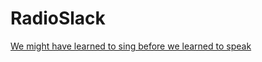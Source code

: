 # RadioSlack

[We might have learned to sing before we learned to speak](http://www.npr.org/templates/story/story.php?storyId=129155123)



